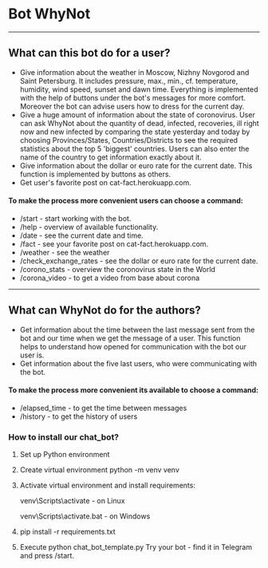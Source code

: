 # Bot WhyNot 

____

## What can this bot do for a user? 

* Give information about the weather in Moscow, Nizhny Novgorod and Saint Petersburg. It includes pressure, max., min., cf. temperature, humidity, wind speed, sunset and dawn time. Everything is implemented with the help of buttons under the bot's messages for more comfort. Moreover the bot can advise users how to dress for the current day.
* Give a huge amount of information about the state of coronovirus. User can ask WhyNot about the quantity of dead, infected, recoveries, ill right now and new infected by comparing the state yesterday and today by choosing Provinces/States, Countries/Districts to see the required statistics about the top 5 'biggest' countries. Users can also enter the name of the country to get information exactly about it. 
* Give information about the dollar or euro rate for the current date. This function is implemented by buttons as others. 
* Get user's favorite post on cat-fact.herokuapp.com.

#### To make the process more convenient users can choose a command: 
- /start - start working with the bot.
- /help - overview of available functionality.
- /date - see the current date and time.
- /fact - see your favorite post on cat-fact.herokuapp.com.
- /weather - see the weather
- /check_exchange_rates - see the dollar or euro rate for the current date.
- /corono_stats - overview the coronovirus state in the World
- /corona_video - to get a video from base about corona
____

## What can WhyNot do for the authors? 

* Get information about the time between the last message sent from the bot and our time when we get the message of a user. This function helps to understand how opened for communication with the bot our user is. 
* Get information about the five last users, who were communicating with the bot.

#### To make the process more convenient its available to choose a command: 
			
- /elapsed_time - to get the time between messages 
- /history - to get the history of users

### How to install our chat_bot? 

1. Set up Python environment
2. Create virtual environment python -m venv venv
3. Activate virtual environment and install requirements:
	
	venv\Scripts\activate - on Linux

	venv\Scripts\activate.bat - on Windows

4. pip install -r requirements.txt

5. Execute python chat_bot_template.py
Try your bot - find it in Telegram and press /start.

